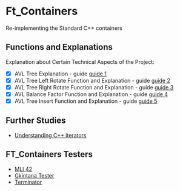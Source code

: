 # Ft_Containers
 Re-implementing the Standard C++ containers


## Functions and Explanations

Explanation about Certain Technical Aspects of the Project:

- [X] AVL Tree Explanation - guide [guide 1](https://github.com/ChineduGboof/Ft_Containers/blob/main/Notes/AVL_Tree_Explanation.md "AVL Tree Explanation")
- [X] AVL Tree Left Rotate Function and Explanation  - guide [guide 2](https://github.com/ChineduGboof/Ft_Containers/blob/main/Notes/AVL_Left_Rotate_function.md "AVL Tree Left Rotate Function and Explanation")
- [X] AVL Tree Right Rotate Function and Explanation  - guide [guide 3](https://github.com/ChineduGboof/Ft_Containers/blob/main/Notes/AVL_Right_Rotate_function.md "AVL Tree Right Rotate Function and Explanation")
- [X] AVL Balance Factor Function and Explanation  - guide [guide 4](https://github.com/ChineduGboof/Ft_Containers/blob/main/Notes/AVL_Balance_Factor.md "AVL Balance Factor Function and Explanation")
- [X] AVL Tree Insert Function and Explanation  - guide [guide 5](https://github.com/ChineduGboof/Ft_Containers/blob/main/Notes/AVL_Insert_function.md "AVL Tree Insert Function and Explanation")

## Further Studies
- [Understanding C++ iterators](https://medium.com/@joao_vaz/c-iterators-and-implementing-your-own-custom-one-a-primer-72f1506e5d71)


## FT_Containers Testers

- [MLI 42](https://github.com/mli42/containers_test)
- [Gkintana Tester](https://github.com/gkintana/42-ft_containers_tester)
- [Terminator](https://github.com/Mikastiv/ft_containers-terminator)



